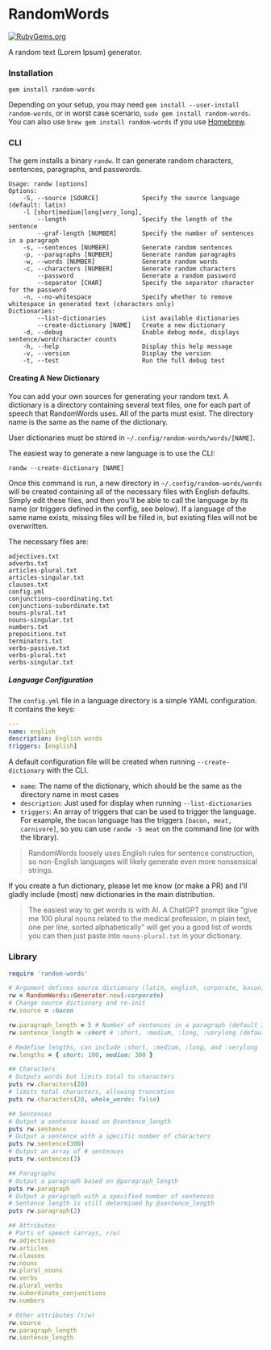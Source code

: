 # RandomWords
<!--README-->

[![RubyGems.org](https://img.shields.io/gem/v/snibbets)](https://rubygems.org/gems/snibbets)

A random text (Lorem Ipsum) generator.

### Installation

    gem install random-words

Depending on your setup, you may need `gem install --user-install random-words`, or in worst case scenario, `sudo gem install random-words`. You can also use `brew gem install random-words` if you use [Homebrew](https://brew.sh).

### CLI

The gem installs a binary `randw`. It can generate random characters, sentences, paragraphs, and passwords.

```console
Usage: randw [options]
Options:
    -S, --source [SOURCE]            Specify the source language (default: latin)
    -l [short|medium|long|very_long],
        --length                     Specify the length of the sentence
        --graf-length [NUMBER]       Specify the number of sentences in a paragraph
    -s, --sentences [NUMBER]         Generate random sentences
    -p, --paragraphs [NUMBER]        Generate random paragraphs
    -w, --words [NUMBER]             Generate random words
    -c, --characters [NUMBER]        Generate random characters
        --password                   Generate a random password
        --separator [CHAR]           Specify the separator character for the password
    -n, --no-whitespace              Specify whether to remove whitespace in generated text (characters only)
Dictionaries:
        --list-dictionaries          List available dictionaries
        --create-dictionary [NAME]   Create a new dictionary
    -d, --debug                      Enable debug mode, displays sentence/word/character counts
    -h, --help                       Display this help message
    -v, --version                    Display the version
    -t, --test                       Run the full debug test
```

#### Creating A New Dictionary

You can add your own sources for generating your random text. A dictionary is a directory containing several text files, one for each part of speech that RandomWords uses. All of the parts must exist. The directory name is the same as the name of the dictionary.

User dictionaries must be stored in `~/.config/random-words/words/[NAME]`.

The easiest way to generate a new language is to use the CLI:

```console
randw --create-dictionary [NAME]
```

Once this command is run, a new directory in `~/.config/random-words/words` will be created containing all of the necessary files with English defaults. Simply edit these files, and then you'll be able to call the language by its name (or triggers defined in the config, see below). If a language of the same name exists, missing files will be filled in, but existing files will not be overwritten.

The necessary files are:

```console
adjectives.txt
adverbs.txt
articles-plural.txt
articles-singular.txt
clauses.txt
config.yml
conjunctions-coordinating.txt
conjunctions-subordinate.txt
nouns-plural.txt
nouns-singular.txt
numbers.txt
prepositions.txt
terminators.txt
verbs-passive.txt
verbs-plural.txt
verbs-singular.txt
```

##### Language Configuration

The `config.yml` file in a language directory is a simple YAML configuration. It contains the keys:

```yaml
---
name: english
description: English words
triggers: [english]
```

A default configuration file will be created when running `--create-dictionary` with the CLI.

- `name`: The name of the dictionary, which should be the same as the directory name in most cases
- `description`: Just used for display when running `--list-dictionaries`
- `triggers`: An array of triggers that can be used to trigger the language. For example, the `bacon` language has the triggers `[bacon, meat, carnivore]`, so you can use `randw -S meat` on the command line (or with the library).

> RandomWords loosely uses English rules for sentence construction, so non-English languages will likely generate even more nonsensical strings.

If you create a fun dictionary, please let me know (or make a PR) and I'll gladly include (most) new dictionaries in the main distribution.

> The easiest way to get words is with AI. A ChatGPT prompt like "give me 100 plural nouns related to the medical profession, in plain text, one per line, sorted alphabetically" will get you a good list of words you can then just paste into `nouns-plural.txt` in your dictionary.

### Library

```ruby
require 'random-words'

# Argument defines source dictionary (latin, english, corporate, bacon)
rw = RandomWords::Generator.new(:corporate)
# Change source dictionary and re-init
rw.source = :bacon

rw.paragraph_length = 5 # Number of sentences in a paragraph (default 3)
rw.sentence_length = :short # :short, :medium, :long, :verylong (default :medium)

# Redefine lengths, can include :short, :medium, :long, and :verylong
rw.lengths = { short: 100, medium: 300 }

## Characters
# Outputs words but limits total to characters
puts rw.characters(20)
# limits total characters, allowing truncation
puts rw.characters(20, whole_words: false)

## Sentences
# Output a sentence based on @sentence_length
puts rw.sentence
# Output a sentence with a specific number of characters
puts rw.sentence(300)
# Output an array of # sentences
puts rw.sentences(3)

## Paragraphs
# Output a paragraph based on @paragraph_length
puts rw.paragraph
# Output a paragraph with a specified number of sentences
# Sentence length is still determined by @sentence_length
puts rw.paragraph(2)

## Attributes
# Parts of speech (arrays, r/w)
rw.adjectives
rw.articles
rw.clauses
rw.nouns
rw.plural_nouns
rw.verbs
rw.plural_verbs
rw.subordinate_conjunctions
rw.numbers

# Other attributes (r/w)
rw.source
rw.paragraph_length
rw.sentence_length
```
<!--END README-->
